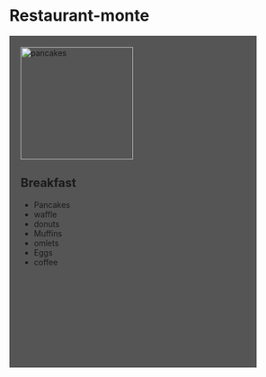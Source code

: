 # Restaurant-monte
<!DOCTYPE html>
<html lang="en-US">
<div style="width:400px; height:550px; padding:20px; background-color:#555555; margin-bottom:20px;">
   <img background-position:20px 50px; src="https://cdn12.picryl.com/photo/2016/12/31/pancake-food-cooked-food-drink-24c458-1024.jpg" 
      alt="pancakes"
      Width="200px" Height="200px"/>
   <h2>Breakfast</h2>
   <ul style="property: value;">
    <li>Pancakes</li>
    <li>waffle</li>
    <li>donuts</li>
    <li>Muffins</li>
    <li>omlets</li>
    <li>Eggs</li>
    <li>coffee</li>
   </ul>
</div>
</html>
